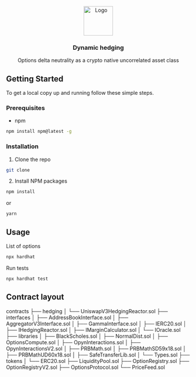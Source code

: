 <!-- PROJECT LOGO -->
<br />
<p align="center">
  <a href="https://github.com/github_username/repo_name">
    <img src="https://images.emojiterra.com/mozilla/128px/1f52a.png" alt="Logo" width="80" height="80">
  </a>

  <h3 align="center">Dynamic hedging</h3>

  <p align="center">
     Options delta neutrality as a crypto native uncorrelated asset class
    <br />
  </p>
</p>

<!-- GETTING STARTED -->
## Getting Started

To get a local copy up and running follow these simple steps.

### Prerequisites

* npm
```sh
npm install npm@latest -g
```

### Installation

1. Clone the repo
```sh
git clone 
```
2. Install NPM packages
```sh
npm install
```
or
```sh
yarn 
```

<!-- USAGE EXAMPLES -->
## Usage

List of options
```sh
npx hardhat 
```

Run tests
```sh
npx hardhat test
```

## Contract layout

contracts
├── hedging
│   └── UniswapV3HedgingReactor.sol
├── interfaces
│   ├── AddressBookInterface.sol
│   ├── AggregatorV3Interface.sol
│   ├── GammaInterface.sol
│   ├── IERC20.sol
│   ├── IHedgingReactor.sol
│   ├── IMarginCalculator.sol
│   └── IOracle.sol 
├── libraries
│   ├── BlackScholes.sol
│   ├── NormalDist.sol
│   ├── OptionsCompute.sol
│   ├── OpynInteractions.sol
│   ├── OpynInteractionsV2.sol
│   ├── PRBMath.sol
│   ├── PRBMathSD59x18.sol 
│   ├── PRBMathUD60x18.sol 
│   ├── SafeTransferLib.sol 
│   └── Types.sol
├── tokens
│   └── ERC20.sol
├── LiquidityPool.sol
├── OptionRegistry.sol 
├── OptionRegistryV2.sol 
├── OptionsProtocol.sol 
└── PriceFeed.sol
